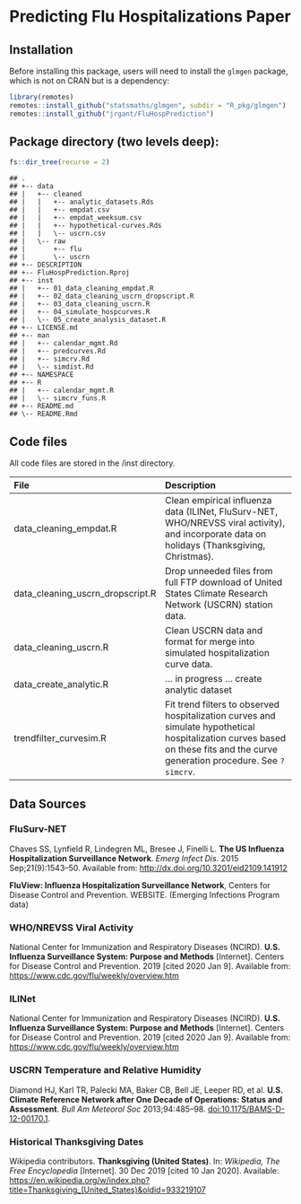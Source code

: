 
# Predicting Flu Hospitalizations Paper

## Installation

Before installing this package, users will need to install the `glmgen`
package, which is not on CRAN but is a dependency:

``` r
library(remotes)
remotes::install_github("statsmaths/glmgen", subdir = "R_pkg/glmgen")
remotes::install_github("jrgant/FluHospPrediction")
```

## Package directory (two levels deep):

``` r
fs::dir_tree(recurse = 2)
```

    ## .
    ## +-- data
    ## |   +-- cleaned
    ## |   |   +-- analytic_datasets.Rds
    ## |   |   +-- empdat.csv
    ## |   |   +-- empdat_weeksum.csv
    ## |   |   +-- hypothetical-curves.Rds
    ## |   |   \-- uscrn.csv
    ## |   \-- raw
    ## |       +-- flu
    ## |       \-- uscrn
    ## +-- DESCRIPTION
    ## +-- FluHospPrediction.Rproj
    ## +-- inst
    ## |   +-- 01_data_cleaning_empdat.R
    ## |   +-- 02_data_cleaning_uscrn_dropscript.R
    ## |   +-- 03_data_cleaning_uscrn.R
    ## |   +-- 04_simulate_hospcurves.R
    ## |   \-- 05_create_analysis_dataset.R
    ## +-- LICENSE.md
    ## +-- man
    ## |   +-- calendar_mgmt.Rd
    ## |   +-- predcurves.Rd
    ## |   +-- simcrv.Rd
    ## |   \-- simdist.Rd
    ## +-- NAMESPACE
    ## +-- R
    ## |   +-- calendar_mgmt.R
    ## |   \-- simcrv_funs.R
    ## +-- README.md
    ## \-- README.Rmd

## Code files

All code files are stored in the /inst
directory.

| File                                | Description                                                                                                                                                                  |
| :---------------------------------- | :--------------------------------------------------------------------------------------------------------------------------------------------------------------------------- |
| data\_cleaning\_empdat.R            | Clean empirical influenza data (ILINet, FluSurv-NET, WHO/NREVSS viral activity), and incorporate data on holidays (Thanksgiving, Christmas).                                 |
| data\_cleaning\_uscrn\_dropscript.R | Drop unneeded files from full FTP download of United States Climate Research Network (USCRN) station data.                                                                   |
| data\_cleaning\_uscrn.R             | Clean USCRN data and format for merge into simulated hospitalization curve data.                                                                                             |
| data\_create\_analytic.R            | … in progress … create analytic dataset                                                                                                                                      |
| trendfilter\_curvesim.R             | Fit trend filters to observed hospitalization curves and simulate hypothetical hospitalization curves based on these fits and the curve generation procedure. See `?simcrv`. |

## Data Sources

### FluSurv-NET

Chaves SS, Lynfield R, Lindegren ML, Bresee J, Finelli L. **The US
Influenza Hospitalization Surveillance Network**. *Emerg Infect Dis.*
2015 Sep;21(9):1543–50. Available from:
<http://dx.doi.org/10.3201/eid2109.141912>

**FluView: Influenza Hospitalization Surveillance Network**, Centers for
Disease Control and Prevention. WEBSITE. (Emerging Infections Program
data)

### WHO/NREVSS Viral Activity

National Center for Immunization and Respiratory Diseases (NCIRD).
**U.S. Influenza Surveillance System: Purpose and Methods**
\[Internet\]. Centers for Disease Control and Prevention. 2019 \[cited
2020 Jan 9\]. Available from:
<https://www.cdc.gov/flu/weekly/overview.htm>

### ILINet

National Center for Immunization and Respiratory Diseases (NCIRD).
**U.S. Influenza Surveillance System: Purpose and Methods**
\[Internet\]. Centers for Disease Control and Prevention. 2019 \[cited
2020 Jan 9\]. Available from:
<https://www.cdc.gov/flu/weekly/overview.htm>

### USCRN Temperature and Relative Humidity

Diamond HJ, Karl TR, Palecki MA, Baker CB, Bell JE, Leeper RD, et
al. **U.S. Climate Reference Network after One Decade of Operations:
Status and Assessment**. *Bull Am Meteorol Soc* 2013;94:485–98.
<doi:10.1175/BAMS-D-12-00170.1>.

### Historical Thanksgiving Dates

Wikipedia contributors. **Thanksgiving (United States)**. In:
*Wikipedia, The Free Encyclopedia* \[Internet\]. 30 Dec 2019 \[cited 10
Jan 2020\]. Available:
<https://en.wikipedia.org/w/index.php?title=Thanksgiving_(United_States)&oldid=933219107>
